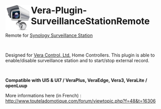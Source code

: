 # <img align="left" src="media/surveillancestationremote_logo.png"> Vera-Plugin-SurveillanceStationRemote

Remote for [Synology Surveillance Station](https://www.synology.com/en-uk/surveillance/)

<br/>

Designed for [Vera Control, Ltd.](http://getvera.com/) Home Controllers. This plugin is able to enable/disable surveillance station and to start/stop external record.

<br/>

**Compatible with UI5 & UI7 / VeraPlus, VeraEdge, Vera3, VeraLite / openLuup**

More informations here (in French) : http://www.touteladomotique.com/forum/viewtopic.php?f=48&t=16306
